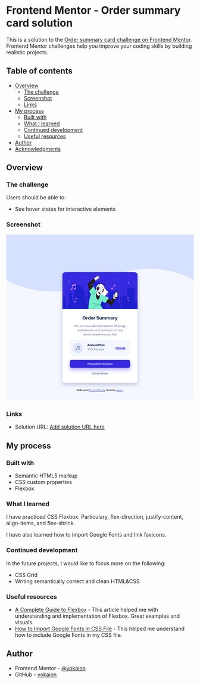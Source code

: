 # Frontend Mentor - Order summary card solution

This is a solution to the [Order summary card challenge on Frontend Mentor](https://www.frontendmentor.io/challenges/order-summary-component-QlPmajDUj). Frontend Mentor challenges help you improve your coding skills by building realistic projects. 

## Table of contents

- [Overview](#overview)
  - [The challenge](#the-challenge)
  - [Screenshot](#screenshot)
  - [Links](#links)
- [My process](#my-process)
  - [Built with](#built-with)
  - [What I learned](#what-i-learned)
  - [Continued development](#continued-development)
  - [Useful resources](#useful-resources)
- [Author](#author)
- [Acknowledgments](#acknowledgments)

## Overview

### The challenge

Users should be able to:

- See hover states for interactive elements

### Screenshot

![](screenshot.png)

### Links

- Solution URL: [Add solution URL here](https://your-solution-url.com)

## My process

### Built with

- Semantic HTML5 markup
- CSS custom properties
- Flexbox

### What I learned

I have practiced CSS Flexbox. Particulary, flex-direction, justify-content, align-items, and flex-shrink. 

I have also learned how to import Google Fonts and link favicons. 

### Continued development

In the future projects, I would like to focus more on the following:

- CSS Grid
- Writing semantically correct and clean HTML&CSS

### Useful resources

- [A Complete Guide to Flexbox](https://css-tricks.com/snippets/css/a-guide-to-flexbox/) - This article helped me with understanding and implementation of Flexbox. Great examples and visuals.
- [How to Import Google Fonts in CSS File](https://www.w3docs.com/snippets/css/how-to-import-google-fonts-in-css-file.html) - This helped me understand how to include Google Fonts in my CSS file.

## Author

- Frontend Mentor - [@yokaion](https://www.frontendmentor.io/profile/yokaion)
- GitHub - [yokaion](https://github.com/yokaion)

